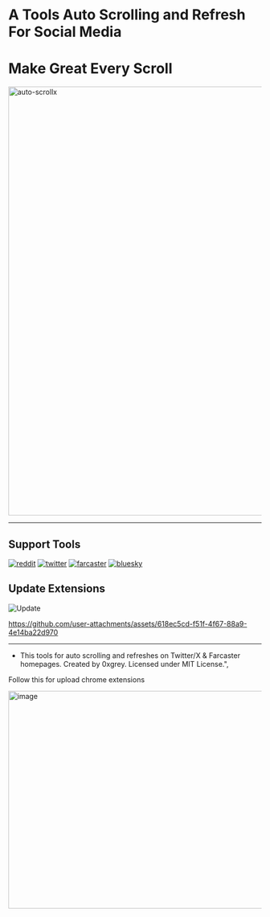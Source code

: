 # A Tools Auto Scrolling and Refresh For Social Media

# Make Great Every Scroll

<img width="1422" height="853" alt="auto-scrollx" src="https://github.com/user-attachments/assets/454bc5b4-2ad7-491c-ab54-a4a43aafa6ce" />

---
## Support Tools

[![reddit](https://img.shields.io/badge/Reddit-FF4500?style=for-the-badge&logo=reddit&logoColor=white)](https://reddit.com/home)
[![twitter](https://img.shields.io/badge/Twitter/X-000000?style=for-the-badge&logo=x&logoColor=white)](https://x.com/home)
[![farcaster](https://img.shields.io/badge/farcaster-855DCD?style=for-the-badge&logo=farcaster&logoColor=white)](https://farcaster.xyz)
[![bluesky](https://img.shields.io/badge/bluesky-0285FF?style=for-the-badge&logo=bluesky&logoColor=white)](https://bsky.app/)

## Update Extensions 

![Update](https://img.shields.io/badge/Releases_Version-v1.0.8-E4405F)

https://github.com/user-attachments/assets/618ec5cd-f51f-4f67-88a9-4e14ba22d970

---



- This tools for auto scrolling and refreshes on Twitter/X & Farcaster homepages. Created by 0xgrey. Licensed under MIT License.",



Follow this for upload chrome extensions

<img width="1439" height="433" alt="image" src="https://github.com/user-attachments/assets/16f8820b-4c54-4c37-8a42-0a06fb242833" />


